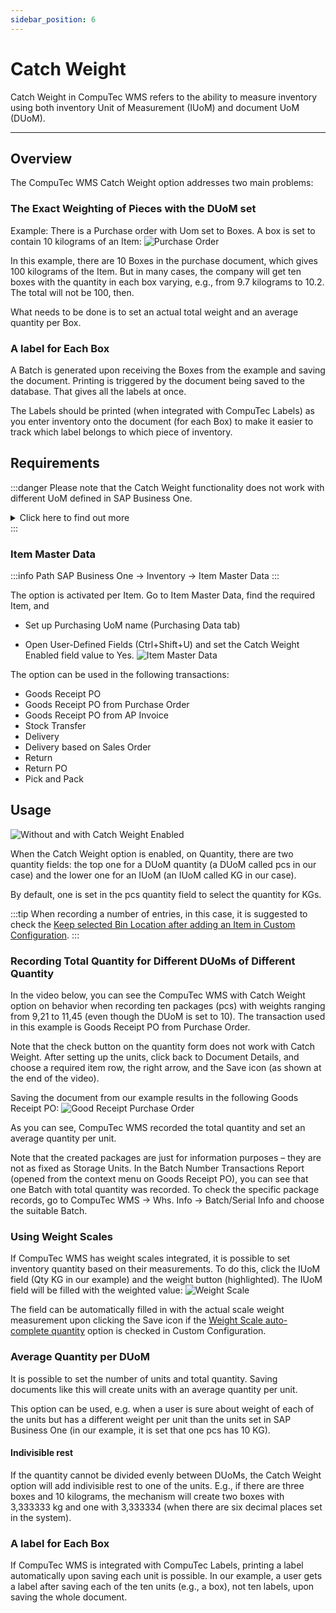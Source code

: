 ```yaml
---
sidebar_position: 6
---
```


# Catch Weight

Catch Weight in CompuTec WMS refers to the ability to measure inventory using both inventory Unit of Measurement (IUoM) and document UoM (DUoM).

---

## Overview

The CompuTec WMS Catch Weight option addresses two main problems:

### The Exact Weighting of Pieces with the DUoM set

Example: There is a Purchase order with Uom set to Boxes. A box is set to contain 10 kilograms of an Item:
![Purchase Order](./media/catch-weight/purchase-order.png)

In this example, there are 10 Boxes in the purchase document, which gives 100 kilograms of the Item. But in many cases, the company will get ten boxes with the quantity in each box varying, e.g., from 9.7 kilograms to 10.2. The total will not be 100, then.

What needs to be done is to set an actual total weight and an average quantity per Box.

### A label for Each Box

A Batch is generated upon receiving the Boxes from the example and saving the document. Printing is triggered by the document being saved to the database. That gives all the labels at once.

The Labels should be printed (when integrated with CompuTec Labels) as you enter inventory onto the document (for each Box) to make it easier to track which label belongs to which piece of inventory.

## Requirements

:::danger
Please note that the Catch Weight functionality does not work with different UoM defined in SAP Business One.
<details>
<summary>Click here to find out more</summary>
<div>
![Unit of Measure](./media/catch-weight/different-uoms.png)
</div>
</details>
:::

### Item Master Data

:::info Path
SAP Business One → Inventory → Item Master Data
:::

The option is activated per Item. Go to Item Master Data, find the required Item, and

- Set up Purchasing UoM name (Purchasing Data tab)

- Open User-Defined Fields (Ctrl+Shift+U) and set the Catch Weight Enabled field value to Yes.
    ![Item Master Data](./media/catch-weight/item-master-data.png)

The option can be used in the following transactions:

- Goods Receipt PO
- Goods Receipt PO from Purchase Order
- Goods Receipt PO from AP Invoice
- Stock Transfer
- Delivery
- Delivery based on Sales Order
- Return
- Return PO
- Pick and Pack

## Usage

![Without and with Catch Weight Enabled](./media/catch-weight/without-catch-weight-enabled.png)

When the Catch Weight option is enabled, on Quantity, there are two quantity fields: the top one for a DUoM quantity (a DUoM called pcs in our case) and the lower one for an IUoM (an IUoM called KG in our case).

By default, one is set in the pcs quantity field to select the quantity for KGs.

:::tip
When recording a number of entries, in this case, it is suggested to check the [Keep selected Bin Location after adding an Item in Custom Configuration](../administrator-guide/custom-configuration/custom-configuration-functions/grpo.md).
:::

### Recording Total Quantity for Different DUoMs of Different Quantity

In the video below, you can see the CompuTec WMS with Catch Weight option on behavior when recording ten packages (pcs) with weights ranging from 9,21 to 11,45 (even though the DUoM is set to 10). The transaction used in this example is Goods Receipt PO from Purchase Order.

Note that the check button on the quantity form does not work with Catch Weight. After setting up the units, click back to Document Details, and choose a required item row, the right arrow, and the Save icon (as shown at the end of the video).

Saving the document from our example results in the following Goods Receipt PO:
    ![Good Receipt Purchase Order](./media/catch-weight/goods-receipt-po.png)

As you can see, CompuTec WMS recorded the total quantity and set an average quantity per unit.

Note that the created packages are just for information purposes – they are not as fixed as Storage Units. In the Batch Number Transactions Report (opened from the context menu on Goods Receipt PO), you can see that one Batch with total quantity was recorded. To check the specific package records, go to CompuTec WMS → Whs. Info → Batch/Serial Info and choose the suitable Batch.

### Using Weight Scales

If CompuTec WMS has weight scales integrated, it is possible to set inventory quantity based on their measurements. To do this, click the IUoM field (Qty KG in our example) and the weight button (highlighted). The IUoM field will be filled with the weighted value:
    ![Weight Scale](./media/catch-weight/weight-scale.png)

The field can be automatically filled in with the actual scale weight measurement upon clicking the Save icon if the [Weight Scale auto-complete quantity](../administrator-guide/custom-configuration/custom-configuration-functions/common.md) option is checked in Custom Configuration.

### Average Quantity per DUoM

It is possible to set the number of units and total quantity. Saving documents like this will create units with an average quantity per unit.

This option can be used, e.g. when a user is sure about weight of each of the units but has a different weight per unit than the units set in SAP Business One (in our example, it is set that one pcs has 10 KG).

#### Indivisible rest

If the quantity cannot be divided evenly between DUoMs, the Catch Weight option will add indivisible rest to one of the units. E.g., if there are three boxes and 10 kilograms, the mechanism will create two boxes with 3,333333 kg and one with 3,333334 (when there are six decimal places set in the system).

### A label for Each Box

If CompuTec WMS is integrated with CompuTec Labels, printing a label automatically upon saving each unit is possible. In our example, a user gets a label after saving each of the ten units (e.g., a box), not ten labels, upon saving the whole document.
